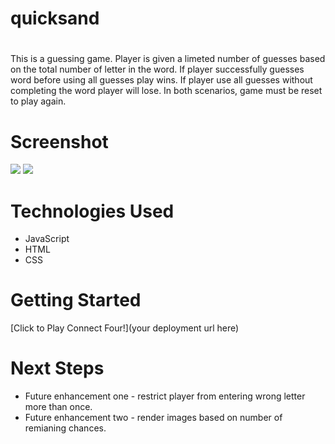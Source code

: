 # quicksand

# <Quicksand>
This is a guessing game. Player is given a limeted number of guesses based on the total number of letter in the word. If player successfully guesses word before using all guesses play wins. If player use all guesses without completing the word player will lose. In both scenarios, game must be reset to play again.

# Screenshot

<img src="url to your image on imgur">
<img src="url to your image on imgur">

# Technologies Used

- JavaScript
- HTML
- CSS

# Getting Started

[Click to Play Connect Four!](your deployment url here)

# Next Steps

- Future enhancement one - restrict player from entering wrong letter more than once.
- Future enhancement two - render images based on number of remianing chances.